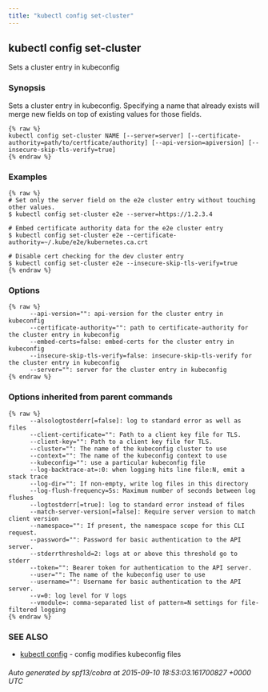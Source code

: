 ```yaml
---
title: "kubectl config set-cluster"
---
```



## kubectl config set-cluster

Sets a cluster entry in kubeconfig

### Synopsis


Sets a cluster entry in kubeconfig.
Specifying a name that already exists will merge new fields on top of existing values for those fields.

```
{% raw %}
kubectl config set-cluster NAME [--server=server] [--certificate-authority=path/to/certficate/authority] [--api-version=apiversion] [--insecure-skip-tls-verify=true]
{% endraw %}
```

### Examples

```
{% raw %}
# Set only the server field on the e2e cluster entry without touching other values.
$ kubectl config set-cluster e2e --server=https://1.2.3.4

# Embed certificate authority data for the e2e cluster entry
$ kubectl config set-cluster e2e --certificate-authority=~/.kube/e2e/kubernetes.ca.crt

# Disable cert checking for the dev cluster entry
$ kubectl config set-cluster e2e --insecure-skip-tls-verify=true
{% endraw %}
```

### Options

```
{% raw %}
      --api-version="": api-version for the cluster entry in kubeconfig
      --certificate-authority="": path to certificate-authority for the cluster entry in kubeconfig
      --embed-certs=false: embed-certs for the cluster entry in kubeconfig
      --insecure-skip-tls-verify=false: insecure-skip-tls-verify for the cluster entry in kubeconfig
      --server="": server for the cluster entry in kubeconfig
{% endraw %}
```

### Options inherited from parent commands

```
{% raw %}
      --alsologtostderr[=false]: log to standard error as well as files
      --client-certificate="": Path to a client key file for TLS.
      --client-key="": Path to a client key file for TLS.
      --cluster="": The name of the kubeconfig cluster to use
      --context="": The name of the kubeconfig context to use
      --kubeconfig="": use a particular kubeconfig file
      --log-backtrace-at=:0: when logging hits line file:N, emit a stack trace
      --log-dir="": If non-empty, write log files in this directory
      --log-flush-frequency=5s: Maximum number of seconds between log flushes
      --logtostderr[=true]: log to standard error instead of files
      --match-server-version[=false]: Require server version to match client version
      --namespace="": If present, the namespace scope for this CLI request.
      --password="": Password for basic authentication to the API server.
      --stderrthreshold=2: logs at or above this threshold go to stderr
      --token="": Bearer token for authentication to the API server.
      --user="": The name of the kubeconfig user to use
      --username="": Username for basic authentication to the API server.
      --v=0: log level for V logs
      --vmodule=: comma-separated list of pattern=N settings for file-filtered logging
{% endraw %}
```

### SEE ALSO

* [kubectl config](kubectl_config.html)	 - config modifies kubeconfig files

###### Auto generated by spf13/cobra at 2015-09-10 18:53:03.161700827 +0000 UTC


